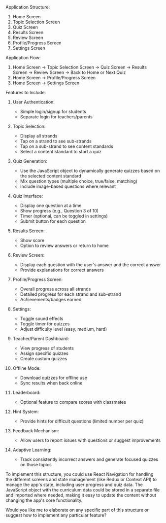 

Application Structure:

1. Home Screen
2. Topic Selection Screen
3. Quiz Screen
4. Results Screen
5. Review Screen
6. Profile/Progress Screen
7. Settings Screen

Application Flow:

1. Home Screen -> Topic Selection Screen -> Quiz Screen -> Results Screen -> Review Screen -> Back to Home or Next Quiz
2. Home Screen -> Profile/Progress Screen
3. Home Screen -> Settings Screen

Features to Include:

1. User Authentication:
   - Simple login/signup for students
   - Separate login for teachers/parents

2. Topic Selection:
   - Display all strands
   - Tap on a strand to see sub-strands
   - Tap on a sub-strand to see content standards
   - Select a content standard to start a quiz

3. Quiz Generation:
   - Use the JavaScript object to dynamically generate quizzes based on the selected content standard
   - Mix question types (multiple choice, true/false, matching)
   - Include image-based questions where relevant

4. Quiz Interface:
   - Display one question at a time
   - Show progress (e.g., Question 3 of 10)
   - Timer (optional, can be toggled in settings)
   - Submit button for each question

5. Results Screen:
   - Show score
   - Option to review answers or return to home

6. Review Screen:
   - Display each question with the user's answer and the correct answer
   - Provide explanations for correct answers

7. Profile/Progress Screen:
   - Overall progress across all strands
   - Detailed progress for each strand and sub-strand
   - Achievements/badges earned

8. Settings:
   - Toggle sound effects
   - Toggle timer for quizzes
   - Adjust difficulty level (easy, medium, hard)

9. Teacher/Parent Dashboard:
   - View progress of students
   - Assign specific quizzes
   - Create custom quizzes

10. Offline Mode:
    - Download quizzes for offline use
    - Sync results when back online

11. Leaderboard:
    - Optional feature to compare scores with classmates

12. Hint System:
    - Provide hints for difficult questions (limited number per quiz)

13. Feedback Mechanism:
    - Allow users to report issues with questions or suggest improvements

14. Adaptive Learning:
    - Track consistently incorrect answers and generate focused quizzes on those topics

To implement this structure, you could use React Navigation for handling the different screens and state management (like Redux or Context API) to manage the app's state, including user progress and quiz data. The JavaScript object with the curriculum data could be stored in a separate file and imported where needed, making it easy to update the content without changing the app's core functionality.

Would you like me to elaborate on any specific part of this structure or suggest how to implement any particular feature?